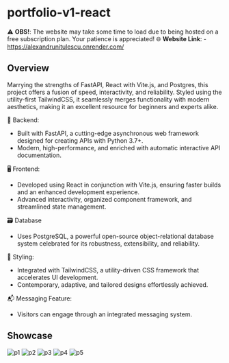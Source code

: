 # portfolio-v1-react
⚠️ **OBS!**: The website may take some time to load due to being hosted on a free subscription plan. Your patience is appreciated!
🌐 **Website Link**: - https://alexandrunitulescu.onrender.com/

## Overview
Marrying the strengths of FastAPI, React with Vite.js, and Postgres, this project offers a fusion of speed, interactivity, and reliability. Styled using the utility-first TailwindCSS, it seamlessly merges functionality with modern aesthetics, making it an excellent resource for beginners and experts alike.

🐍 Backend:
* Built with FastAPI, a cutting-edge asynchronous web framework designed for creating APIs with Python 3.7+.
* Modern, high-performance, and enriched with automatic interactive API documentation.

🖥 Frontend:
* Developed using React in conjunction with Vite.js, ensuring faster builds and an enhanced development experience.
* Advanced interactivity, organized component framework, and streamlined state management.

🗃 Database
* Uses PostgreSQL, a powerful open-source object-relational database system celebrated for its robustness, extensibility, and reliability.

🎨 Styling:
* Integrated with TailwindCSS, a utility-driven CSS framework that accelerates UI development.
* Contemporary, adaptive, and tailored designs effortlessly achieved.

📬 Messaging Feature:
* Visitors can engage through an integrated messaging system.

## Showcase
![p1](https://github.com/AlexandruNitulescu/portfolio-v1-react/assets/61834395/4cbf6442-89d0-42c4-b610-80e5d778e137)
![p2](https://github.com/AlexandruNitulescu/portfolio-v1-react/assets/61834395/291e6fa1-d855-4e5d-9f7e-61c2303401cb)
![p3](https://github.com/AlexandruNitulescu/portfolio-v1-react/assets/61834395/43b7d248-0adb-416e-afdd-c5f4c7679c53)
![p4](https://github.com/AlexandruNitulescu/portfolio-v1-react/assets/61834395/7ff46cdc-b27d-4874-ac3c-1f5bbcf98024)
![p5](https://github.com/AlexandruNitulescu/portfolio-v1-react/assets/61834395/d577aece-f885-4d2d-9844-5a2cc9c9638d)
